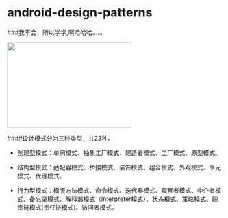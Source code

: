 android-design-patterns
==========================

###我不会，所以学学,啊哈哈哈......

 <img src="http://imgsrc.baidu.com/forum/w%3D580/sign=32b510bbb13533faf5b6932698d2fdca/ee58e1fe9925bc31770d982d5edf8db1ca137064.jpg" width="290" height="200" />

####设计模式分为三种类型，共23种。

* 创建型模式：单例模式、抽象工厂模式、建造者模式、工厂模式、原型模式。

* 结构型模式：适配器模式、桥接模式、装饰模式、组合模式、外观模式、享元模式、代理模式。

* 行为型模式：模版方法模式、命令模式、迭代器模式、观察者模式、中介者模式、备忘录模式、解释器模式（Interpreter模式）、状态模式、策略模式、职责链模式(责任链模式)、访问者模式。



